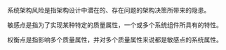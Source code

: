 系统架构风险是指架构设计中潜在的、存在问题的架构决策所带来的隐患。 

敏感点是指为了实现某种特定的质量属性，一个或多个系统组件所具有的特性。 

权衡点是指影响多个质量属性，并对多个质量属性来说都是敏感点的系统属性。